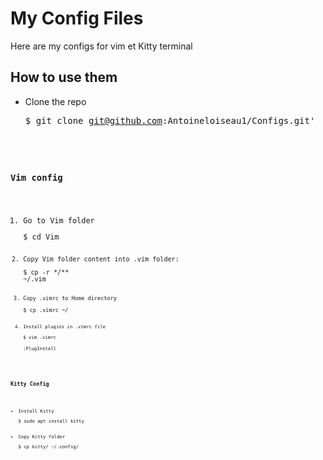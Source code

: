 # My Config Files

Here are my configs for vim et Kitty terminal

## How to use them

* Clone the repo  <pre>$ git clone git@github.com:Antoineloiseau1/Configs.git'<code>

### Vim config

1. Go to Vim folder <pre>$ cd Vim<code> 
2. Copy Vim folder content into .vim folder: <pre>$ cp -r \*/** ~/.vim<code>
3. Copy .vimrc to Home directory <pre>$ cp .vimrc ~/<code>
4. Install plugins in .vimrc file <pre>$ vim .vimrc  
:PlugInstall<code>

### Kitty Config

* Install Kitty <pre>$ sudo apt install kitty
* Copy Kitty folder <pre>$ cp kitty/ ~/.config/


